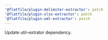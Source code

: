 ```yaml
---
'@flatfile/plugin-delimiter-extractor': patch
'@flatfile/plugin-xlsx-extractor': patch
'@flatfile/plugin-xml-extractor': patch
---
```


Update util-extrator dependency.
